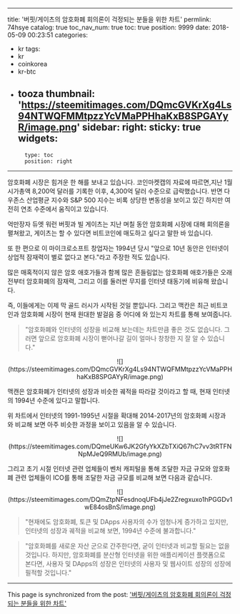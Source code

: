 
---
title: '버핏/게이츠의 암호화폐 회의론이 걱정되는 분들을 위한 차트'
permlink: 74hsye
catalog: true
toc_nav_num: true
toc: true
position: 9999
date: 2018-05-09 00:23:51
categories:
- kr
tags:
- kr
- coinkorea
- kr-btc
- tooza
thumbnail: 'https://steemitimages.com/DQmcGVKrXg4Ls94NTWQFMMtpzzYcVMaPPHhaKxB8SPGAYyR/image.png'
sidebar:
    right:
        sticky: true
widgets:
    -
        type: toc
        position: right
---


암호화폐 시장은 힘겨운 한 해를 보내고 있습니다. 코인마켓캡의 자료에 따르면,지난 1월 시가총액 8,200억 달러를 기록한 이후, 4,300억 달러 수준으로 급락했습니다. 반면 다우존스 산업평균 지수와 S&P 500 지수는 비록 상당한 변동성을 보이고 있긴 하지만 여전히 연초 수준에서 움직이고 있습니다.

억만장자 듀엣 워런 버핏과 빌 게이츠는 지난 며칠 동안 암호화폐 시장에 대해 회의론을 펼쳐왔고, 게이츠는 할 수 있다면 비트코인에 매도하고 싶다고 말한 바 있습니다.

또 한 편으로 이 마이크로소프트 창업자는 1994년 당시 "앞으로 10년 동안은 인터넷이 상업적 잠재력이 별로 없다고 본다."라고 주장한 적도 있습니다.

많은 매혹적이지 않은 암호 애호가들과 함께 많은 흔들림없는 암호화폐 애호가들은 오래전부터 암호화폐의 잠재력, 그리고 이를 둘러싼 무지를 인터넷 태동기에 비유해 왔습니다. 

즉, 이들에게는 이제 막 골드 러시가 시작된 것일 뿐입니다. 그리고 맥칸은 최근 비트코인과 암호화폐 시장이 현재 원대한 발걸음 중 어디에 와 있는지 차트를 통해 보여줍니다. 

>"암호화폐와 인터넷의 성장을 비교해 보는데는 차트만큼 좋은 것도 없습니다.  그러면 앞으로 암호화폐 시장이 뻗어나갈 길이 얼마나 창창한 지 잘 알 수 있습니다." 

<center>
![](https://steemitimages.com/DQmcGVKrXg4Ls94NTWQFMMtpzzYcVMaPPHhaKxB8SPGAYyR/image.png)
</center>

맥캔은 암호화폐가 인터넷의 성장과 비슷한 궤적을 따라갈 것이라고 할 때, 현재 인터넷의 1994년 수준에 있다고 말합니다.

위 차트에서  인터넷의 1991-1995년 시절을 확대해 2014-2017년의 암호화폐 시장과 와 비교해 보면 아주 비슷한 과정을 보이고 있음을 알 수 있습니다.

<center>
![](https://steemitimages.com/DQmeUKw6JK2GfyYkXZbTXiQ67hC7vv3tRTFNNpMJeQ9RMUb/image.png)
</center>

그리고 초기 시절 인터넷 관련 업체들이 벤처 캐피털을 통해 조달한 자금 규모와 암호화폐 관련 업체들이 ICO를 통해 조달한 자금 규모를 비교해 보면 다음과 같습니다.

<center>
![](https://steemitimages.com/DQmZtpNFesdnoqUFb4jJe2Zregxuxo1hPGGDv1wE84osBnS/image.png)
</center>

>"현재에도 암호화폐, 토큰 및 DApps 사용자의 수가 엄청나게 증가하고 있지만, 인터넷의 성장과 궤적을 비교해 보면, 1994년 수준에 불과합니다."

>"암호화폐를 새로운 자산 군으로 간주한다면, 굳이 인터넷과 비교할 필요는 없을 것입니다.  하지만, 암호화폐를 분산형 인터넷을 위한 애플리케이션 플랫폼으로 본다면, 사용자 및 DApps의 성장은 인터넷의 사용자 및 웹사이트 성장의 성장에 필적할 것입니다."

- - -

This page is synchronized from the post: ['버핏/게이츠의 암호화폐 회의론이 걱정되는 분들을 위한 차트'](https://steemit.com/@pius.pius/74hsye)
